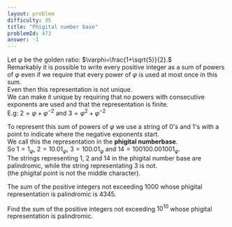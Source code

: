```yaml
---
layout: problem
difficulty: 35
title: "Phigital number base"
problemId: 473
answer: -1
---
```

 Let $\varphi$ be the golden ratio: $\varphi=\frac{1+\sqrt{5}}{2}.$  
 Remarkably it is possible to write every positive integer as a sum of powers of $\varphi$ even if we require that every power of $\varphi$ is used at most once in this sum.  
 Even then this representation is not unique.  
 We can make it unique by requiring that no powers with consecutive exponents are used and that the representation is finite.  
 E.g: $2=\varphi+\varphi^{-2}$ and $3=\varphi^{2}+\varphi^{-2}$

 To represent this sum of powers of $\varphi$ we use a string of 0's and 1's with a point to indicate where the negative exponents start.  
 We call this the representation in the **phigital numberbase**.  
 So $1=1_{\varphi}$, $2=10.01_{\varphi}$, $3=100.01_{\varphi}$ and $14=100100.001001_{\varphi}$.   
 The strings representing 1, 2 and 14 in the phigital number base are palindromic, while the string representating 3 is not.  
 (the phigital point is not the middle character).

 The sum of the positive integers not exceeding 1000 whose phigital representation is palindromic is 4345.

 Find the sum of the positive integers not exceeding $10^{10}$ whose phigital representation is palindromic.